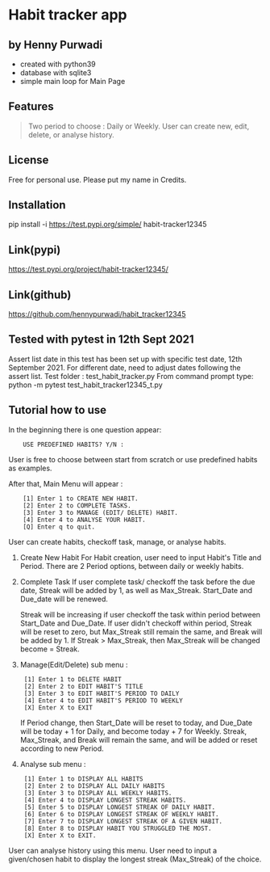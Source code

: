 # Habit tracker app
## by Henny Purwadi

- created with python39
- database with sqlite3
- simple main loop for Main Page

## Features
> Two period to choose : Daily or Weekly.
> User can create new, edit, delete, or analyse history.

## License
Free for personal use. 
Please put my name in Credits.

## Installation
pip install -i https://test.pypi.org/simple/ habit-tracker12345

## Link(pypi)
https://test.pypi.org/project/habit-tracker12345/

## Link(github)
https://github.com/hennypurwadi/habit_tracker12345

## Tested with pytest in 12th Sept 2021
Assert list date in this test has been set up with specific test date, 12th September 2021.
For different date, need to adjust dates following the assert list.
Test folder : test_habit_tracker.py
From command prompt type: python -m pytest test_habit_tracker12345_t.py

## Tutorial how to use 
In the beginning there is one question appear:  
        
        USE PREDEFINED HABITS? Y/N : 
        
User is free to choose between start from scratch or use predefined habits as examples.

After that, Main Menu will appear :

        [1] Enter 1 to CREATE NEW HABIT.
        [2] Enter 2 to COMPLETE TASKS.
        [3] Enter 3 to MANAGE (EDIT/ DELETE) HABIT.
        [4] Enter 4 to ANALYSE YOUR HABIT.
        [Q] Enter q to quit.
      
User can create habits, checkoff task, manage, or analyse habits.

1. Create New Habit
   For Habit creation, user need to input Habit's Title and Period. There are 2 Period options, between daily or weekly habits.

2. Complete Task
   If user complete task/ checkoff the task before the due date, Streak will be added by 1, as well as Max_Streak.
   Start_Date and Due_date will be renewed.
   
   Streak will be increasing if user checkoff the task within period between Start_Date and Due_Date.
   If user didn't checkoff within period, Streak will be reset to zero, but Max_Streak still remain the same, and Break will be added by 1.
   If Streak > Max_Streak, then Max_Streak will be changed become = Streak.

3. Manage(Edit/Delete) sub menu :

        [1] Enter 1 to DELETE HABIT
        [2] Enter 2 to EDIT HABIT'S TITLE
        [3] Enter 3 to EDIT HABIT'S PERIOD TO DAILY
        [4] Enter 4 to EDIT HABIT'S PERIOD TO WEEKLY
        [X] Enter X to EXIT
   
   If Period change, then Start_Date will be reset to today, and Due_Date will be today + 1 for Daily, and become today + 7 for Weekly.
   Streak, Max_Streak, and Break will remain the same, and will be added or reset according to new Period.
        
4. Analyse sub menu :

        [1] Enter 1 to DISPLAY ALL HABITS
        [2] Enter 2 to DISPLAY ALL DAILY HABITS
        [3] Enter 3 to DISPLAY ALL WEEKLY HABITS.
        [4] Enter 4 to DISPLAY LONGEST STREAK HABITS.
        [5] Enter 5 to DISPLAY LONGEST STREAK OF DAILY HABIT.
        [6] Enter 6 to DISPLAY LONGEST STREAK OF WEEKLY HABIT.
        [7] Enter 7 to DISPLAY LONGEST STREAK OF A GIVEN HABIT.
        [8] Enter 8 to DISPLAY HABIT YOU STRUGGLED THE MOST.
        [X] Enter X to EXIT.

  User can analyse history using this menu.
  User need to input a given/chosen habit to display the longest streak (Max_Streak) of the choice.
